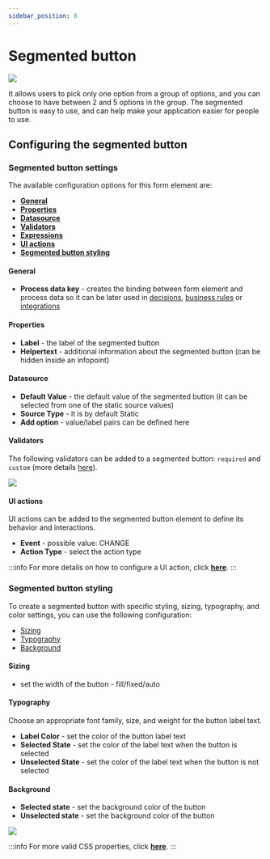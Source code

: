 ```yaml
---
sidebar_position: 8
---
```


# Segmented button

![](https://s3.eu-west-1.amazonaws.com/docx.flowx.ai/building-blocks/ui-designer/segmented_button1.gif)

It allows users to pick only one option from a group of options, and you can choose to have between 2 and 5 options in the group. The segmented button is easy to use, and can help make your application easier for people to use.

## Configuring the segmented button

### Segmented button settings

The available configuration options for this form element are:

- [**General**](#general)
- [**Properties**](#properties)
- [**Datasource**](#datasource)
- [**Validators**](#validators)
- [**Expressions**](#expressions)
- [**UI actions**](#ui-actions)
- [**Segmented button styling**](#segmented-button-styling)

#### General
   
* **Process data key** - creates the binding between form element and process data so it can be later used in [decisions](../../../node/exclusive-gateway-node.md), [business rules](../../../actions/business-rule-action/business-rule-action.md) or [integrations](../../../node/message-send-received-task-node.md)

#### Properties

* **Label** - the label of the segmented button
* **Helpertext** - additional information about the segmented button (can be hidden inside an infopoint)

#### Datasource

* **Default Value** - the default value of the segmented button (it can be selected from one of the static source values)
* **Source Type** - it is by default Static
* **Add option** - value/label pairs can be defined here

#### Validators

The following validators can be added to a segmented button: `required` and `custom` (more details [here](../../validators.md)).

![](https://s3.eu-west-1.amazonaws.com/docx.flowx.ai/building-blocks/ui-designer/segmented_button_props.png)


#### UI actions

UI actions can be added to the segmented button element to define its behavior and interactions.

* **Event** - possible value: CHANGE
* **Action Type** - select the action type

:::info
For more details on how to configure a UI action, click [**here**](../../ui-actions.md).
:::

### Segmented button styling

To create a segmented button with specific styling, sizing, typography, and color settings, you can use the following configuration:

* [Sizing](#sizing)
* [Typography](#typography)
* [Background](#background)

#### Sizing

* set the width of the button - fill/fixed/auto

#### Typography

Choose an appropriate font family, size, and weight for the button label text.

* **Label Color** - set the color of the button label text
* **Selected State** - set the color of the label text when the button is selected
* **Unselected State** - set the color of the label text when the button is not selected

#### Background

* **Selected state** - set the background color of the button
* **Unselected state** - set the background color of the button

![](https://s3.eu-west-1.amazonaws.com/docx.flowx.ai/building-blocks/ui-designer/segmented_button_styling.png)

:::info
For more valid CSS properties, click [**here**](../../#styling).
:::
